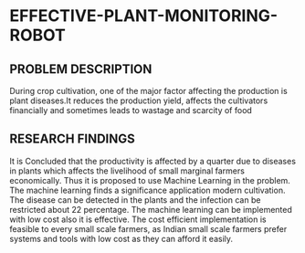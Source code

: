 # EFFECTIVE-PLANT-MONITORING-ROBOT
## PROBLEM DESCRIPTION 
During crop cultivation, one of the major factor affecting the production is plant diseases.It        reduces the production yield, affects the cultivators financially and sometimes leads to wastage      and scarcity of food
## RESEARCH FINDINGS 
It is Concluded that the productivity is affected by a quarter due to diseases in plants which affects the livelihood of small marginal farmers economically. Thus it is proposed to use Machine
Learning in the problem. The machine learning finds a significance application modern cultivation. The disease can be detected in the plants and the infection can be restricted about 22 percentage. The machine learning can be implemented with low cost also it is effective. The cost efficient implementation is feasible to every small scale farmers, as Indian small scale farmers prefer systems and tools with low cost as they can afford it easily.
